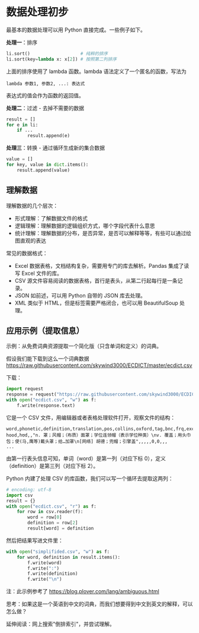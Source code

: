 # 数据处理初步

最基本的数据处理可以用 Python 直接完成。一些例子如下。

**处理一**：排序

```python
li.sort()                   # 纯粹的排序
li.sort(key=lambda x: x[2]) # 按照第二列排序
```

上面的排序使用了 lambda 函数。lambda 语法定义了一个匿名的函数，写法为

    lambda 参数1, 参数2, ...: 表达式

表达式的值会作为函数的返回值。

**处理二**：过滤 - 去掉不需要的数据

```python
result = []
for e in li:
    if ...
        result.append(e)
```

**处理三**：转换 - 通过循环生成新的集合数据

```python
value = []
for key, value in dict.items():
    result.append(value)
```

## 理解数据

理解数据的几个层次：

- 形式理解：了解数据文件的格式
- 逻辑理解：理解数据的逻辑组织方式，哪个字段代表什么意思
- 统计理解：理解数据的分布，是否异常，是否可以解释等等，有些可以通过绘图直观的表达

常见的数据格式：

- Excel 数据表格，文档结构复杂，需要用专门的库去解析。Pandas 集成了读写 Excel 文件的库。
- CSV 源文件容易阅读的数据表格，首行是表头，从第二行起每行是一条记录。
- JSON 如前述，可以用 Python 自带的 JSON 库去处理。
- XML 类似于 HTML，但是标签需要严格闭合，也可以用 BeautifulSoup 处理。

## 应用示例（提取信息）

示例：从免费词典资源提取一个简化版（只含单词和定义）的词典。

假设我们能下载到这么一个词典数据 https://raw.githubusercontent.com/skywind3000/ECDICT/master/ecdict.csv

下载：

```python
import request
response = request("https://raw.githubusercontent.com/skywind3000/ECDICT/master/ecdict.csv")
with open("ecdict.csv", "w") as f:
    f.write(response.text)
```

它是一个 CSV 文件，用编辑器或者表格处理软件打开，观察文件的结构：

```csv
word,phonetic,definition,translation,pos,collins,oxford,tag,bnc,frq,exchange,detail,audio
hood,hʊd,,"n. 罩；风帽；（布质）面罩；学位连领帽（表示学位种类）\nv. 覆盖；用头巾包；使(马,鹰等)戴头罩；给…加罩\n[网络] 胡德；兜帽；引擎盖",,,,,0,0,,,
...
```

由第一行表头信息可知，单词（word）是第一列（对应下标 0），定义（definition）是第三列（对应下标 2）。

Python 内建了处理 CSV 的库函数，我们可以写一个循环去提取这两列：

```python
# encoding: utf-8
import csv
result = {}
with open("ecdict.csv", "r") as f:
    for row in csv.reader(f):
        word = row[0]
        definition = row[2]
        result[word] = definition
```

然后把结果写进文件里：

```python
with open("simplifided.csv", "w") as f:
    for word, definition in result.items():
        f.write(word)
        f.write(":")
        f.write(definition)
        f.write("\n")
```

注：此示例参考了 https://blog.plover.com/lang/ambiguous.html

思考：如果这是一个英语到中文的词典，而我们想要得到中文到英文的解释，可以怎么做？

延伸阅读：网上搜索"倒排索引"，并尝试理解。
